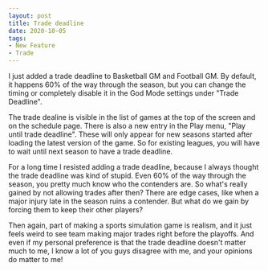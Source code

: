 ```yaml
---
layout: post
title: Trade deadline
date: 2020-10-05
tags:
- New Feature
- Trade
---
```


I just added a trade deadline to Basketball GM and Football GM. By default, it happens 60% of the way through the season, but you can change the timing or completely disable it in the God Mode settings under "Trade Deadline".

The trade dealine is visible in the list of games at the top of the screen and on the schedule page. There is also a new entry in the Play menu, "Play until trade deadline". These will only appear for new seasons started after loading the latest version of the game. So for existing leagues, you will have to wait until next season to have a trade deadline.

<!--more-->

For a long time I resisted adding a trade deadline, because I always thought the trade deadline was kind of stupid. Even 60% of the way through the season, you pretty much know who the contenders are. So what's really gained by not allowing trades after then? There are edge cases, like when a major injury late in the season ruins a contender. But what do we gain by forcing them to keep their other players?

Then again, part of making a sports simulation game is realism, and it just feels weird to see team making major trades right before the playoffs. And even if my personal preference is that the trade deadline doesn't matter much to me, I know a lot of you guys disagree with me, and your opinions do matter to me!
